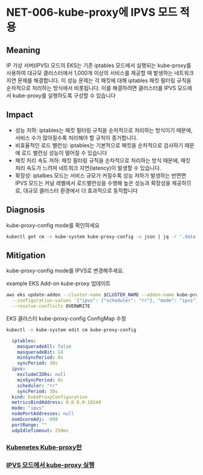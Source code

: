 # NET-006-kube-proxy에 IPVS 모드 적용

## Meaning
IP 가상 서버(IPVS) 모드의 EKS는 기존 iptables 모드에서 실행되는 kube-proxy를 사용하여 대규모 클러스터에서 1,000개 이상의 서비스를 제공할 때 발생하는 네트워크 지연 문제를 해결합니다. 이 성능 문제는 각 패킷에 대해 iptables 패킷 필터링 규칙을 순차적으로 처리하는 방식에서 비롯됩니다. 이를 해결하려면 클러스터를 IPVS 모드에서 kube-proxy를 실행하도록 구성할 수 있습니다

## Impact
- 성능 저하: iptables는 패킷 필터링 규칙을 순차적으로 처리하는 방식이기 때문에, 서비스 수가 많아질수록 처리해야 할 규칙이 증가합니다.
- 비효율적인 로드 밸런싱: iptables는 기본적으로 패킷을 순차적으로 검사하기 때문에 로드 밸런싱 성능이 떨어질 수 있습니다
- 패킷 처리 속도 저하: 패킷 필터링 규칙을 순차적으로 처리하는 방식 때문에, 패킷 처리 속도가 느려져 네트워크 지연(latency)이 발생할 수 있습니다.
- 확장성: iptalbes 모드는 서비스 규모가 커질수록 성능 저하가 발생하는 반면면 IPVS 모드는 커널 레벨에서 로드밸런싱을 수행해 높은 성능과 확장성을 제공하므로, 대규모 클러스터 환경에서 더 효과적으로 동작합니다

## Diagnosis
kube-proxy-config mode를 확인하세요
```bash
kubectl get cm -n kube-system kube-proxy-config -o json | jq -r '.data.config' | grep -E 'mode'
```

## Mitigation
kube-proxy-config mode를 IPVS로 변경해주세요.

example
EKS Add-on kube-proxy 업데이트
```bash
aws eks update-addon --cluster-name $CLUSTER_NAME --addon-name kube-proxy \
  --configuration-values '{"ipvs": {"scheduler": "rr"}, "mode": "ipvs"}' \
  --resolve-conflicts OVERWRITE
```
EKS 클러스터 kube-proxy-config ConfigMap 수정
```bash
kubectl -n kube-system edit cm kube-proxy-config
```
```yaml
  iptables:
    masqueradeAll: false
    masqueradeBit: 14
    minSyncPeriod: 0s
    syncPeriod: 30s
  ipvs:
    excludeCIDRs: null
    minSyncPeriod: 0s
    scheduler: "rr"
    syncPeriod: 30s
  kind: KubeProxyConfiguration
  metricsBindAddress: 0.0.0.0:10249
  mode: "ipvs"
  nodePortAddresses: null
  oomScoreAdj: -998
  portRange: ""
  udpIdleTimeout: 250ms
```

### [Kubenetes Kube-proxy란](https://kubernetes.io/ko/docs/reference/command-line-tools-reference/kube-proxy/)
### [IPVS 모드에서 kube-proxy 실행](https://docs.aws.amazon.com/ko_kr/eks/latest/best-practices/ipvs.html)